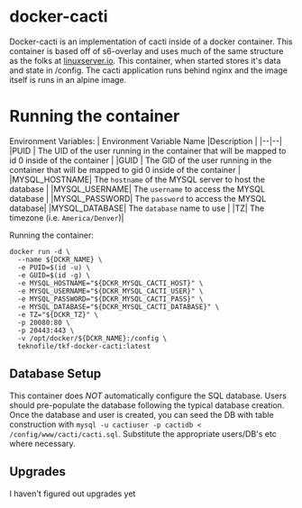 # docker-cacti

Docker-cacti is an implementation of cacti inside of a docker container. This container is based off of s6-overlay and uses much of the same structure as the folks at [linuxserver.io](https://github.com/linuxserver). 
This container, when started stores it's data and state in /config. The cacti application runs behind nginx and the image itself is runs in an alpine image. 

# Running the container

Environment Variables:
| Environment Variable Name |Description  |
|--|--|
|PUID | The UID of the user running in the container that will be mapped to id 0 inside of the container  |
|GUID | The GID of the user running in the container that will be mapped to gid 0 inside of the container |
|MYSQL_HOSTNAME| The `hostname` of the MYSQL server to host the database |
|MYSQL_USERNAME| The `username` to access the MYSQL database |
|MYSQL_PASSWORD| The `password` to access the MYSQL database|
|MYSQL_DATABASE| The `database` name to use |
|TZ| The timezone (i.e. `America/Denver`)|

Running the container:

    docker run -d \
      --name ${DCKR_NAME} \
      -e PUID=$(id -u) \
      -e GUID=$(id -g) \
      -e MYSQL_HOSTNAME="${DCKR_MYSQL_CACTI_HOST}" \
      -e MYSQL_USERNAME="${DCKR_MYSQL_CACTI_USER}" \
      -e MYSQL_PASSWORD="${DCKR_MYSQL_CACTI_PASS}" \
      -e MYSQL_DATABASE="${DCKR_MYSQL_CACTI_DATABASE}" \
      -e TZ="${DCKR_TZ}" \
      -p 20080:80 \
      -p 20443:443 \
      -v /opt/docker/${DCKR_NAME}:/config \
      teknofile/tkf-docker-cacti:latest

## Database Setup

This container does *NOT* automatically configure the SQL database. Users should pre-populate the database following the typical database creation. Once the database and user is created, you can seed the DB with table construction with `mysql -u cactiuser -p cactidb < /config/www/cacti/cacti.sql`. Substitute the appropriate users/DB's etc where necessary. 

## Upgrades

I haven't figured out upgrades yet


